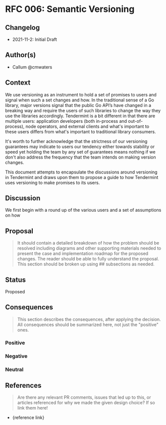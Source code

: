 # RFC 006: Semantic Versioning

## Changelog

- 2021-11-2: Initial Draft

## Author(s)

- Callum @cmwaters

## Context

We use versioning as an instrument to hold a set of promises to users and signal when such a set changes and how. In the traditional sense of a Go library, major versions signal that the public Go API’s have changed in a breaking way and require the users of such libraries to change the way they use the libraries accordingly. Tendermint is a bit different in that there are multiple users: application developers (both in-process and out-of-process), node operators, and external clients and what's important to these users differs from what's important to traditional library consumers.

It's worth to further acknowledge that the strictness of our versioning guarantees may indicate to users our tendency either towards stability or speed yet holding the team by any set of guarantees means nothing if we don't also address the frequency that the team intends on making version changes.

This document attempts to encapsulate the discussions around versioning in Tendermint and draws upon them to propose a guide to how Tendermint uses versioning to make promises to its users.

## Discussion

We first begin with a round up of the various users and a set of assumptions on how

## Proposal

> It should contain a detailed breakdown of how the problem should be resolved including diagrams and other supporting materials needed to present the case and implementation roadmap for the proposed changes. The reader should be able to fully understand the proposal. This section should be broken up using ## subsections as needed.

## Status

Proposed

## Consequences

> This section describes the consequences, after applying the decision. All consequences should be summarized here, not just the "positive" ones.

### Positive

### Negative

### Neutral

## References

> Are there any relevant PR comments, issues that led up to this, or articles referenced for why we made the given design choice? If so link them here!

- {reference link}
